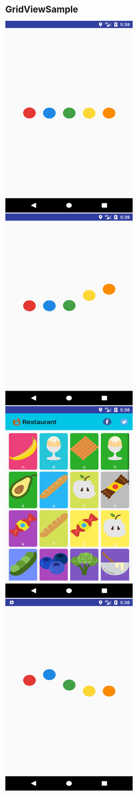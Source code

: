 # GridViewSample

<img src="https://github.com/Rameshkumarpolavarapu/GridViewSample/blob/master/screen%20shots/Screenshot_1497960492.png" alt="Color green" width="400" height="600">

<img src="https://github.com/Rameshkumarpolavarapu/GridViewSample/blob/master/screen%20shots/Screenshot_1497960494.png" alt="Color green" width="400" height="600">

<img src="https://github.com/Rameshkumarpolavarapu/GridViewSample/blob/master/screen%20shots/Screenshot_1497960496.png" alt="Color green" width="400" height="600">

<img src="https://github.com/Rameshkumarpolavarapu/GridViewSample/blob/master/screen%20shots/Screenshot_1497960543.png" alt="Color green" width="400" height="600">
